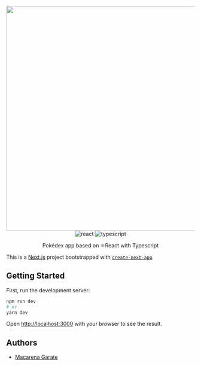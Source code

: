 <p align="center"><img src="https://res.cloudinary.com/practicaldev/image/fetch/s--jqjU4k0C--/c_imagga_scale,f_auto,fl_progressive,h_720,q_auto,w_1280/https://dev-to-uploads.s3.amazonaws.com/uploads/articles/r7kj8y4dfyd1aw989edi.png" width="600">
<img alt="react" src="https://img.shields.io/badge/React-20232A?style=for-the-badge&logo=react&logoColor=61DAFB">
<img alt="typescript" src="https://img.shields.io/badge/TypeScript-007ACC?style=for-the-badge&logo=typescript&logoColor=white">

<p align="center"> Pokédex app based on ⚛React with Typescript</p>


This is a [Next.js](https://nextjs.org/) project bootstrapped with [`create-next-app`](https://github.com/vercel/next.js/tree/canary/packages/create-next-app).



## Getting Started

First, run the development server:

```bash
npm run dev
# or
yarn dev
```

Open [http://localhost:3000](http://localhost:3000) with your browser to see the result.

## Authors
- [Macarena Gárate](https://github.com/mgaratem)
